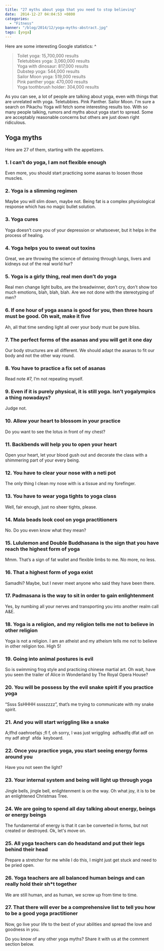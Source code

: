 ```yaml
---
title: "27 myths about yoga that you need to stop believing"
date:  2014-12-27 04:04:53 +0800
categories:
  - "Fitness"
banner: "/blog/2014/12/yoga-myths-abstract.jpg"
tags: [yoga]
---
```

Here are some interesting Google statistics:
^
<blockquote>
Toilet yoga: 15,700,000 results<br/>
Teletubbies yoga: 3,060,000 results<br/>
Yoga with dinosaur: 817,000 results<br/>
Dubstep yoga: 544,000 results<br/>
Sailor Moon yoga: 519,000 results<br/>
Pink panther yoga: 470,000 results<br/>
Yoga toothbrush holder: 304,000 results<br/>
</blockquote>
As you can see, a lot of people are talking about yoga, even with things that are unrelated with yoga. Teletubbies. Pink Panther. Sailor Moon. I'm sure a search on Pikachu Yoga will fetch some interesting results too. With so many people talking, rumors and myths about yoga start to spread. Some are acceptably reasonable concerns but others are just down right ridiculous.

## Yoga myths
Here are 27 of them, starting with the appetizers.

### 1. I can’t do yoga, I am not flexible enough
Even more, you should start practicing some asanas to loosen those muscles.

### 2. Yoga is a slimming regimen
Maybe you will slim down, maybe not. Being fat is a complex physiological response which has no magic bullet solution.

### 3. Yoga cures
Yoga doesn’t cure you of your depression or whatsoever, but it helps in the process of healing.

### 4. Yoga helps you to sweat out toxins
Great, we are throwing the science of detoxing through lungs, livers and kidneys out of the real world hur?

### 5. Yoga is a girly thing, real men don’t do yoga
Real men change light bulbs, are the breadwinner, don’t cry, don’t show too much emotions, blah, blah, blah. Are we not done with the stereotyping of men?

### 6. If one hour of yoga asana is good for you, then three hours must be good. Oh wait, make it five
Ah, all that time sending light all over your body must be pure bliss.

### 7. The perfect forms of the asanas and you will get it one day
Our body structures are all different. We should adapt the asanas to fit our body and not the other way round.

### 8. You have to practice a fix set of asanas
Read note #7, I’m not repeating myself.

### 9. Even if it is purely physical, it is still yoga. Isn’t yogalympics a thing nowadays?
Judge not.

### 10. Allow your heart to blossom in your practice
Do you want to see the lotus in front of my chest?

### 11. Backbends will help you to open your heart
Open your heart, let your blood gush out and decorate the class with a shimmering part of your every being.

### 12. You have to clear your nose with a neti pot
The only thing I clean my nose with is a tissue and my forefinger.

### 13. You have to wear yoga tights to yoga class
Well, fair enough, just no sheer tights, please.

### 14. Mala beads look cool on yoga practitioners
No. Do you even know what they mean?

### 15. Lululemon and Double Buddhasana is the sign that you have reach the highest form of yoga
Mmm. That’s a sign of fat wallet and flexible limbs to me. No more, no less.

### 16. That a highest form of yoga exist
Samadhi? Maybe, but I never meet anyone who said they have been there.

### 17. Padmasana is the way to sit in order to gain enlightenment
Yes, by numbing all your nerves and transporting you into another realm call A&E.

### 18. Yoga is a religion, and my religion tells me not to believe in other religion
Yoga is not a religion. I am an atheist and my atheism tells me not to believe in other religion too. High 5!

### 19. Going into animal postures is evil
So is swimming frog style and practicing chinese martial art. Oh wait, have you seen the trailer of Alice in Wonderland by The Royal Opera House?

### 20. You will be possess by the evil snake spirit if you practice yoga
“Ssss SsHHHH sssszzzz”, that’s me trying to communicate with my snake spirit.

### 21. And you will start wriggling like a snake
A;lfhd oaehroefajs ;fl f, oh sorry, I was just wriggling  adfsadfq dfat adf on my adf atrgf  afda  keyboard.

### 22. Once you practice yoga, you start seeing energy forms around you
Have you not seen the light?

### 23. Your internal system and being will light up through yoga
Jingle bells, jingle bell, enlightenment is on the way. Oh what joy, it is to be an enlightened Christmas Tree.

### 24. We are going to spend all day talking about energy, beings or energy beings
The fundamental of energy is that it can be converted in forms, but not created or destroyed. Ok, let's move on.

### 25. All yoga teachers can do headstand and put their legs behind their head
Prepare a stretcher for me while I do this, I might just get stuck and need to be pried open.

### 26. Yoga teachers are all balanced human beings and can really hold their sh*t together
We are still human, and as human, we screw up from time to time.

### 27. That there will ever be a comprehensive list to tell you how to be a good yoga practitioner
Now, go live your life to the best of your abilities and spread the love and goodness in you.

Do you know of any other yoga myths? Share it with us at the comment section below.

